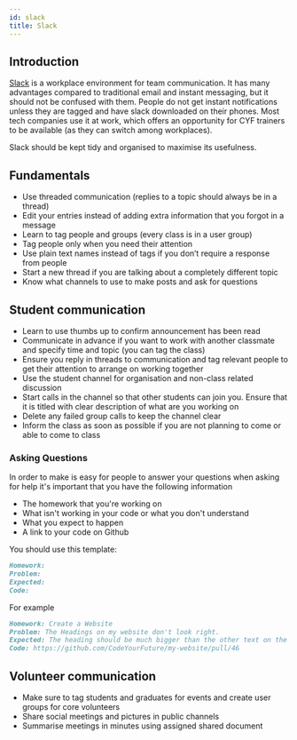 ```yaml
---
id: slack
title: Slack
---
```


## Introduction

[Slack](https://slack.com/) is a workplace environment for team communication.
It has many advantages compared to traditional email and instant messaging, but it should not be confused with them.
People do not get instant notifications unless they are tagged and have slack downloaded on their phones.
Most tech companies use it at work, which offers an opportunity for CYF trainers to be available (as they can switch among workplaces).

Slack should be kept tidy and organised to maximise its usefulness.

## Fundamentals

- Use threaded communication (replies to a topic should always be in a thread)
- Edit your entries instead of adding extra information that you forgot in a message
- Learn to tag people and groups (every class is in a user group)
- Tag people only when you need their attention
- Use plain text names instead of tags if you don’t require a response from people
- Start a new thread if you are talking about a completely different topic
- Know what channels to use to make posts and ask for questions

## Student communication

- Learn to use thumbs up to confirm announcement has been read
- Communicate in advance if you want to work with another classmate and specify time and topic (you can tag the class)
- Ensure you reply in threads to communication and tag relevant people to get their attention to arrange on working together
- Use the student channel for organisation and non-class related discussion
- Start calls in the channel so that other students can join you.
  Ensure that it is titled with clear description of what are you working on
- Delete any failed group calls to keep the channel clear
- Inform the class as soon as possible if you are not planning to come or able to come to class

### Asking Questions

In order to make is easy for people to answer your questions when asking for help it's important that you have the following information

- The homework that you're working on
- What isn't working in your code or what you don't understand
- What you expect to happen
- A link to your code on Github

You should use this template:

```markdown
Homework: 
Problem: 
Expected: 
Code:
```

For example

```markdown
Homework: Create a Website
Problem: The Headings on my website don't look right. 
Expected: The heading should be much bigger than the other text on the page. I've tried to use a H1 tag but it doesn't work
Code: https://github.com/CodeYourFuture/my-website/pull/46
```

## Volunteer communication

- Make sure to tag students and graduates for events and create user groups for core volunteers
- Share social meetings and pictures in public channels
- Summarise meetings in minutes using assigned shared document
